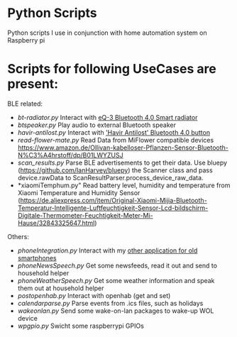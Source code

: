 # Python Scripts

Python scripts I use in conjunction with home automation system on Raspberry pi

Scripts for following UseCases are present:
===

BLE related:
* *bt-radiator.py* Interact with [eQ-3 Bluetooth 4.0 Smart radiator](https://www.amazon.de/eqiva-Bluetooth-Smart-Heizk%C3%B6rperthermostat-141771A1A/dp/B014VHFR6Y/ref=sr_1_6?ie=UTF8&qid=1477752458&sr=8-6&keywords=eq3+heizk%C3%B6rperthermostat)
* *btspeaker.py* Play audio to external Bluetooth speaker
* *havir-antilost.py* Interact with ['Havir Antilost' Bluetooth 4.0 button](https://www.amazon.de/Havir-Bluetooth-Anti-Anti-Diebstahl-Ger%C3%A4te-Haustiereaufrufer/dp/B019OOCV1I/ref=sr_1_2?ie=UTF8&qid=1477752354&sr=8-2&keywords=bluetooth+havir)
* *read-flower-mate.py* Read Data from MiFlower compatible devices https://www.amazon.de/Ollivan-kabelloser-Pflanzen-Sensor-Bluetooth-N%C3%A4hrstoff/dp/B01LWYZUSJ
* *scan_results.py* Parse BLE advertisements to get their data. Use bluepy (https://github.com/IanHarvey/bluepy) the Scanner class and pass device.rawData to ScanResultParser.process_device_raw_data.
* *xiaomiTemphum.py" Read battery level, humidity and temperature from Xiaomi Temperature and Humidity Sensor (https://de.aliexpress.com/item/Original-Xiaomi-Mijia-Bluetooth-Temperatur-Intelligente-Luftfeuchtigkeit-Sensor-Lcd-bildschirm-Digitale-Thermometer-Feuchtigkeit-Meter-Mi-Hause/32843325647.html)

Others:
* *phoneIntegration.py* Interact with my [other application for old smartphones](https://github.com/derHeinz/HouseholdHelper)
* *phoneNewsSpeech.py* Get some newsfeeds, read it out and send to household helper
* *phoneWeatherSpeech.py* Get some weather information and speak them out at household helper
* *postopenhab.py* Interact with openhab (get and set)
* *calendarparse.py* Parse events from .ics files, such as holidays
* *wakeonlan.py* Send some wake-on-lan packages to wake-up WOL device
* *wpgpio.py* Swicht some raspberrypi GPIOs
